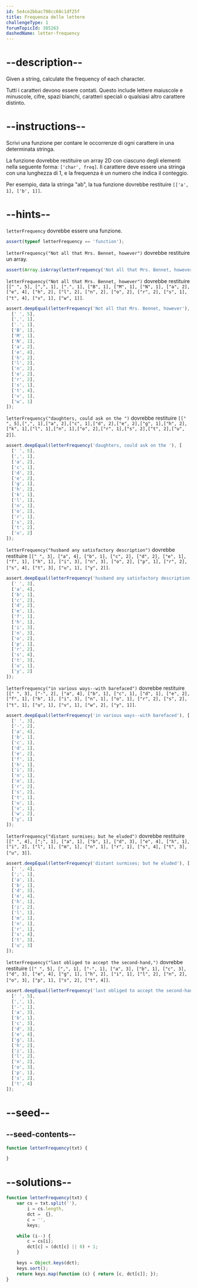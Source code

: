 ```yaml
---
id: 5e4ce2bbac708cc68c1df25f
title: Frequenza delle lettere
challengeType: 1
forumTopicId: 385263
dashedName: letter-frequency
---
```


# --description--

Given a string, calculate the frequency of each character.

Tutti i caratteri devono essere contati. Questo include lettere maiuscole e minuscole, cifre, spazi bianchi, caratteri speciali o qualsiasi altro carattere distinto.

# --instructions--

Scrivi una funzione per contare le occorrenze di ogni carattere in una determinata stringa.

La funzione dovrebbe restituire un array 2D con ciascuno degli elementi nella seguente forma: `['char', freq]`. Il carattere deve essere una stringa con una lunghezza di 1, e la frequenza è un numero che indica il conteggio.

Per esempio, data la stringa "ab", la tua funzione dovrebbe restituire `[['a', 1], ['b', 1]]`.

# --hints--

`letterFrequency` dovrebbe essere una funzione.

```js
assert(typeof letterFrequency == 'function');
```

`letterFrequency("Not all that Mrs. Bennet, however")` dovrebbe restituire un array.

```js
assert(Array.isArray(letterFrequency('Not all that Mrs. Bennet, however')));
```

`letterFrequency("Not all that Mrs. Bennet, however")` dovrebbe restituire `[[" ", 5], [",", 1], [".", 1], ["B", 1], ["M", 1], ["N", 1], ["a", 2], ["e", 4], ["h", 2], ["l", 2], ["n", 2], ["o", 2], ["r", 2], ["s", 1], ["t", 4], ["v", 1], ["w", 1]]`.

```js
assert.deepEqual(letterFrequency('Not all that Mrs. Bennet, however'), [
  [' ', 5],
  [',', 1],
  ['.', 1],
  ['B', 1],
  ['M', 1],
  ['N', 1],
  ['a', 2],
  ['e', 4],
  ['h', 2],
  ['l', 2],
  ['n', 2],
  ['o', 2],
  ['r', 2],
  ['s', 1],
  ['t', 4],
  ['v', 1],
  ['w', 1]
]);
```

`letterFrequency("daughters, could ask on the ")` dovrebbe restituire `[[" ", 5],[",", 1],["a", 2],["c", 1],["d", 2],["e", 2],["g", 1],["h", 2],["k", 1],["l", 1],["n", 1],["o", 2],["r", 1],["s", 2],["t", 2],["u", 2]]`.

```js
assert.deepEqual(letterFrequency('daughters, could ask on the '), [
  [' ', 5],
  [',', 1],
  ['a', 2],
  ['c', 1],
  ['d', 2],
  ['e', 2],
  ['g', 1],
  ['h', 2],
  ['k', 1],
  ['l', 1],
  ['n', 1],
  ['o', 2],
  ['r', 1],
  ['s', 2],
  ['t', 2],
  ['u', 2]
]);
```

`letterFrequency("husband any satisfactory description")` dovrebbe restituire `[[" ", 3], ["a", 4], ["b", 1], ["c", 2], ["d", 2], ["e", 1], ["f", 1], ["h", 1], ["i", 3], ["n", 3], ["o", 2], ["p", 1], ["r", 2], ["s", 4], ["t", 3], ["u", 1], ["y", 2]]`.

```js
assert.deepEqual(letterFrequency('husband any satisfactory description'), [
  [' ', 3],
  ['a', 4],
  ['b', 1],
  ['c', 2],
  ['d', 2],
  ['e', 1],
  ['f', 1],
  ['h', 1],
  ['i', 3],
  ['n', 3],
  ['o', 2],
  ['p', 1],
  ['r', 2],
  ['s', 4],
  ['t', 3],
  ['u', 1],
  ['y', 2]
]);
```

`letterFrequency("in various ways--with barefaced")` dovrebbe restituire `[[" ", 3], ["-", 2], ["a", 4], ["b", 1], ["c", 1], ["d", 1], ["e", 2], ["f", 1], ["h", 1], ["i", 3], ["n", 1], ["o", 1], ["r", 2], ["s", 2], ["t", 1], ["u", 1], ["v", 1], ["w", 2], ["y", 1]]`.

```js
assert.deepEqual(letterFrequency('in various ways--with barefaced'), [
  [' ', 3],
  ['-', 2],
  ['a', 4],
  ['b', 1],
  ['c', 1],
  ['d', 1],
  ['e', 2],
  ['f', 1],
  ['h', 1],
  ['i', 3],
  ['n', 1],
  ['o', 1],
  ['r', 2],
  ['s', 2],
  ['t', 1],
  ['u', 1],
  ['v', 1],
  ['w', 2],
  ['y', 1]
]);
```

`letterFrequency("distant surmises; but he eluded")` dovrebbe restituire `[[" ", 4], [";", 1], ["a", 1], ["b", 1], ["d", 3], ["e", 4], ["h", 1], ["i", 2], ["l", 1], ["m", 1], ["n", 1], ["r", 1], ["s", 4], ["t", 3], ["u", 3]]`.

```js
assert.deepEqual(letterFrequency('distant surmises; but he eluded'), [
  [' ', 4],
  [';', 1],
  ['a', 1],
  ['b', 1],
  ['d', 3],
  ['e', 4],
  ['h', 1],
  ['i', 2],
  ['l', 1],
  ['m', 1],
  ['n', 1],
  ['r', 1],
  ['s', 4],
  ['t', 3],
  ['u', 3]
]);
```

`letterFrequency("last obliged to accept the second-hand,")` dovrebbe restituire `[[" ", 5], [",", 1], ["-", 1], ["a", 3], ["b", 1], ["c", 3], ["d", 3], ["e", 4], ["g", 1], ["h", 2], ["i", 1], ["l", 2], ["n", 2], ["o", 3], ["p", 1], ["s", 2], ["t", 4]]`.

```js
assert.deepEqual(letterFrequency('last obliged to accept the second-hand,'), [
  [' ', 5],
  [',', 1],
  ['-', 1],
  ['a', 3],
  ['b', 1],
  ['c', 3],
  ['d', 3],
  ['e', 4],
  ['g', 1],
  ['h', 2],
  ['i', 1],
  ['l', 2],
  ['n', 2],
  ['o', 3],
  ['p', 1],
  ['s', 2],
  ['t', 4]
]);
```

# --seed--

## --seed-contents--

```js
function letterFrequency(txt) {

}
```

# --solutions--

```js
function letterFrequency(txt) {
    var cs = txt.split(''),
        i = cs.length,
        dct =  {},
        c = '',
        keys;

    while (i--) {
        c = cs[i];
        dct[c] = (dct[c] || 0) + 1;
    }

    keys = Object.keys(dct);
    keys.sort();
    return keys.map(function (c) { return [c, dct[c]]; });
}
```

